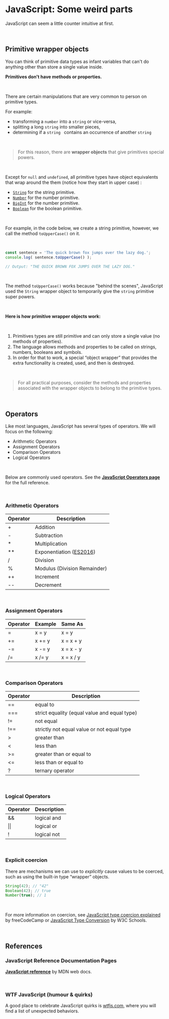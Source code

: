 # JavaScript: Some weird parts

JavaScript can seem a little counter intuitive at first.

<br>

## Primitive wrapper objects

You can think of primitive data types as infant variables that can't do anything other than store a single value inside.

**Primitives don't have methods or properties.**

<br>

There are certain manipulations that are very common to person on primitive types. 

For example:

- transforming a `number` into a `string` or vice-versa,
- splitting a long `string` into smaller pieces,
- determining if a `string ` contains an occurrence of another `string`

<br>

> For this reason, there are **wrapper objects** that give primitives special powers. 

<br>

Except for `null` and `undefined`, all primitive types have object equivalents that wrap around the them (notice how they start in upper case) :

- [`String`](https://developer.mozilla.org/en-US/docs/Web/JavaScript/Reference/Global_Objects/String) for the string primitive.
- [`Number`](https://developer.mozilla.org/en-US/docs/Web/JavaScript/Reference/Global_Objects/Number) for the number primitive.
- [`BigInt`](https://developer.mozilla.org/en-US/docs/Web/JavaScript/Reference/Global_Objects/BigInt) for the number primitive.
- [`Boolean`](https://developer.mozilla.org/en-US/docs/Web/JavaScript/Reference/Global_Objects/Boolean) for the boolean primitive.

<br>

For example, in the code below, we create a string primitive, however, we call the method `toUpperCase()` on it.

<br>

```js
const sentence = 'The quick brown fox jumps over the lazy dog.';
console.log( sentence.toUpperCase() );

// Output: "THE QUICK BROWN FOX JUMPS OVER THE LAZY DOG."
```

<br>

The method `toUpperCase()` works because "behind the scenes", JavaScript used the `String` wrapper object to temporarily give the `string` primitive super powers.

<br>

**Here is how primitive wrapper objects work:**

<br>

1. Primitives types are still primitive and can only store a single value (no methods of properties).
2. The language allows methods and properties to be called on strings, numbers, booleans and symbols.
3. In order for that to work, a special “object wrapper” that provides the extra functionality is created, used, and then is destroyed.

<br>



> For all practical purposes, consider the methods and properties associated with the wrapper objects to belong to the primitive types.



<br>

##  Operators

Like most languages, JavaScript has several types of operators. We will focus on the following:

- Arithmetic Operators
- Assignment Operators
- Comparison Operators
- Logical Operators

<br>

Below are commonly used operators. See the [**JavaScript Operators page**](https://www.w3schools.com/js/js_operators.asp) for the full reference.

<br>

### Arithmetic Operators

| Operator | Description                                                  |
| -------- | ------------------------------------------------------------ |
| +        | Addition                                                     |
| -        | Subtraction                                                  |
| *        | Multiplication                                               |
| **       | Exponentiation ([ES2016](https://www.w3schools.com/js/js_es6.asp)) |
| /        | Division                                                     |
| %        | Modulus (Division Remainder)                                 |
| ++       | Increment                                                    |
| --       | Decrement                                                    |

<br>

### Assignment Operators

| Operator | Example | Same As   |
| -------- | ------- | --------- |
| =        | x = y   | x = y     |
| +=       | x += y  | x = x + y |
| -=       | x -= y  | x = x - y |
| /=       | x /= y  | x = x / y |



<br>

### Comparison Operators

| Operator | Description                                  |
| -------- | -------------------------------------------- |
| ==       | equal to                                     |
| ===      | strict equality (equal value and equal type) |
| !=       | not equal                                    |
| !==      | strictly not equal value or not equal type   |
| >        | greater than                                 |
| <        | less than                                    |
| >=       | greater than or equal to                     |
| <=       | less than or equal to                        |
| ?        | ternary operator                             |

<br>

### Logical Operators

| Operator | Description |
| -------- | ----------- |
| &&       | logical and |
| \|\|     | logical or  |
| !        | logical not |

<br>

### Explicit coercion

There are mechanisms we can use to *explicitly* cause values to be coerced, such as using the built-in type “wrapper” objects.

```javascript
String(42); // "42"
Boolean(42); // true
Number(true); // 1
```

<br>

For more information on coercion, see [JavaScript type coercion explained](https://www.freecodecamp.org/news/js-type-coercion-explained-27ba3d9a2839/) by freeCodeCamp or [JavaScript Type Conversion](https://www.w3schools.com/js/js_type_conversion.asp) by W3C Schools.

<br>

## References



### JavaScript Reference Documentation Pages

[**JavaScript reference**](https://developer.mozilla.org/en-US/docs/Web/JavaScript/Reference) by MDN web docs.

<br>

### WTF JavaScript (humour & quirks)

A good place to celebrate JavaScript quirks is [wtfjs.com](https://wtfjs.com/), where you will find a list of unexpected behaviors.

<br>



